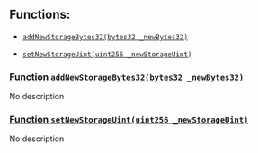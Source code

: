 ## Functions:

- [`addNewStorageBytes32(bytes32 _newBytes32)`](#MarginLiquidityPoolNewVersion-addNewStorageBytes32-bytes32-)

- [`setNewStorageUint(uint256 _newStorageUint)`](#MarginLiquidityPoolNewVersion-setNewStorageUint-uint256-)

### [Function `addNewStorageBytes32(bytes32 _newBytes32)`](#MarginLiquidityPoolNewVersion-addNewStorageBytes32-bytes32-)

No description

### [Function `setNewStorageUint(uint256 _newStorageUint)`](#MarginLiquidityPoolNewVersion-setNewStorageUint-uint256-)

No description
